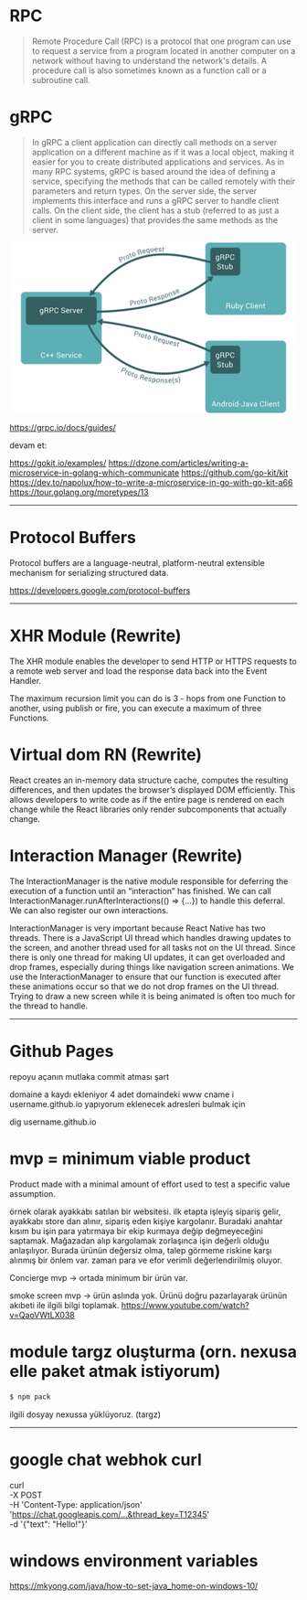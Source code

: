 # RPC

> Remote Procedure Call (RPC) is a protocol that one program can use to request a service from a program located in another computer on a network without having to understand the network's details. A procedure call is also sometimes known as a function call or a subroutine call.

# gRPC

> In gRPC a client application can directly call methods on a server application on a different machine as if it was a local object, making it easier for you to create distributed applications and services. As in many RPC systems, gRPC is based around the idea of defining a service, specifying the methods that can be called remotely with their parameters and return types. On the server side, the server implements this interface and runs a gRPC server to handle client calls. On the client side, the client has a stub (referred to as just a client in some languages) that provides the same methods as the server.

![alt text](./img/grpc.svg "refreshscope")

https://grpc.io/docs/guides/




devam et:

https://gokit.io/examples/
https://dzone.com/articles/writing-a-microservice-in-golang-which-communicate
https://github.com/go-kit/kit
https://dev.to/napolux/how-to-write-a-microservice-in-go-with-go-kit-a66
https://tour.golang.org/moretypes/13




----------

# Protocol Buffers


Protocol buffers are a language-neutral, platform-neutral extensible mechanism for serializing structured data.


https://developers.google.com/protocol-buffers


----


# XHR Module (Rewrite)

The XHR module enables the developer to send HTTP or HTTPS requests to a remote web server and load the response data back into the Event Handler. 

The maximum recursion limit you can do is 3 - hops from one Function to another, using publish or fire, you can execute a maximum of three Functions.

# Virtual dom RN (Rewrite)

React creates an in-memory data structure cache, computes the resulting differences, and then updates the browser’s displayed DOM efficiently. This allows developers to write code as if the entire page is rendered on each change while the React libraries only render subcomponents that actually change.

# Interaction Manager  (Rewrite)

The InteractionManager is the native module responsible for deferring the execution of a function until an “interaction” has finished. We can call InteractionManager.runAfterInteractions(() => {...}) to handle this deferral. We can also register our own interactions.

InteractionManager is very important because React Native has two threads. There is a JavaScript UI thread which handles drawing updates to the screen, and another thread used for all tasks not on the UI thread. Since there is only one thread for making UI updates, it can get overloaded and drop frames, especially during things like navigation screen animations. We use the InteractionManager to ensure that our function is executed after these animations occur so that we do not drop frames on the UI thread. Trying to draw a new screen while it is being animated is often too much for the thread to handle.

---

# Github Pages

repoyu açanın mutlaka commit atması şart

domaine a kaydı ekleniyor 4 adet
domaindeki www cname i username.github.io yapıyorum
eklenecek adresleri bulmak için

dig username.github.io

# mvp = minimum viable product

Product made with a minimal amount of effort used to test a specific value assumption.


örnek olarak ayakkabı satılan bir websitesi. ilk etapta işleyiş 
sipariş gelir, ayakkabı store dan alınır, sipariş eden kişiye kargolanır. Buradaki anahtar kısım bu işin para yatırmaya bir ekip kurmaya değip değmeyeceğini saptamak. Mağazadan alıp kargolamak zorlaşınca işin değerli olduğu anlaşılıyor. Burada ürünün değersiz olma, talep görmeme riskine karşı alınmış bir önlem var. zaman para ve efor verimli değerlendirilmiş oluyor.

Concierge mvp -> ortada minimum bir ürün var. 

smoke screen mvp -> ürün aslında yok. Ürünü doğru pazarlayarak ürünün akıbeti ile ilgili bilgi toplamak.
https://www.youtube.com/watch?v=QaoVWtLX038

# module targz oluşturma (orn. nexusa elle paket atmak istiyorum)


```sh
$ npm pack
```

ilgili dosyay nexussa yüklüyoruz. (targz)

----

# google chat webhok curl

curl \
    -X POST \
    -H 'Content-Type: application/json' \
    'https://chat.googleapis.com/...&thread_key=T12345' \
    -d '{"text": "Hello!"}'




# windows environment variables


https://mkyong.com/java/how-to-set-java_home-on-windows-10/
